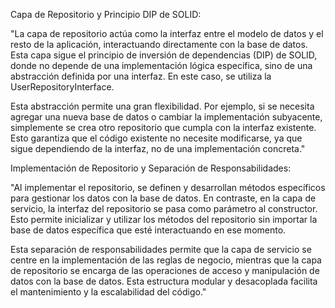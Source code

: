 Capa de Repositorio y Principio DIP de SOLID:

"La capa de repositorio actúa como la interfaz entre el modelo de datos y el resto de la aplicación, interactuando directamente con la base de datos. Esta capa sigue el principio de inversión de dependencias (DIP) de SOLID, donde no depende de una implementación lógica específica, sino de una abstracción definida por una interfaz. En este caso, se utiliza la UserRepositoryInterface.

Esta abstracción permite una gran flexibilidad. Por ejemplo, si se necesita agregar una nueva base de datos o cambiar la implementación subyacente, simplemente se crea otro repositorio que cumpla con la interfaz existente. Esto garantiza que el código existente no necesite modificarse, ya que sigue dependiendo de la interfaz, no de una implementación concreta."

Implementación de Repositorio y Separación de Responsabilidades:

"Al implementar el repositorio, se definen y desarrollan métodos específicos para gestionar los datos con la base de datos. En contraste, en la capa de servicio, la interfaz del repositorio se pasa como parámetro al constructor. Esto permite inicializar y utilizar los métodos del repositorio sin importar la base de datos específica que esté interactuando en ese momento.

Esta separación de responsabilidades permite que la capa de servicio se centre en la implementación de las reglas de negocio, mientras que la capa de repositorio se encarga de las operaciones de acceso y manipulación de datos con la base de datos. Esta estructura modular y desacoplada facilita el mantenimiento y la escalabilidad del código."